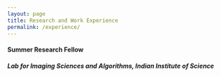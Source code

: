 ```yaml
---
layout: page
title: Research and Work Experience
permalink: /experience/
---
```


#### **Summer Research Fellow**  
##### *Lab for Imaging Sciences and Algorithms, Indian Institute of Science*  
